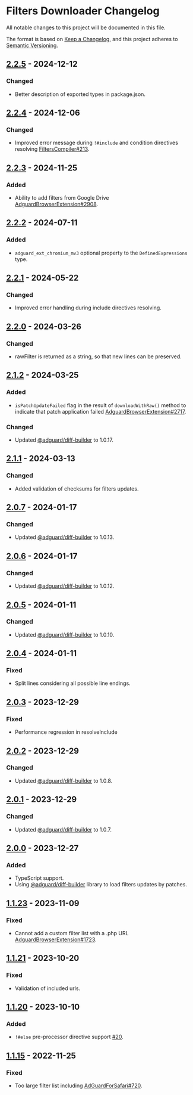 # Filters Downloader Changelog

All notable changes to this project will be documented in this file.

The format is based on [Keep a Changelog](https://keepachangelog.com/en/1.0.0/),
and this project adheres to [Semantic Versioning](https://semver.org/spec/v2.0.0.html).

## [2.2.5] - 2024-12-12

### Changed

- Better description of exported types in package.json.

[2.2.5]: https://github.com/AdguardTeam/FiltersDownloader/compare/v2.2.4...v2.2.5

## [2.2.4] - 2024-12-06

### Changed

- Improved error message during `!#include` and condition directives resolving [FiltersCompiler#213].

[2.2.4]: https://github.com/AdguardTeam/FiltersDownloader/compare/v2.2.3...v2.2.4
[FiltersCompiler#213]: https://github.com/AdguardTeam/FiltersCompiler/issues/213

## [2.2.3] - 2024-11-25

### Added

- Ability to add filters from Google Drive [AdguardBrowserExtension#2908].

[2.2.3]: https://github.com/AdguardTeam/FiltersDownloader/compare/v2.2.2...v2.2.3
[AdguardBrowserExtension#2908]: https://github.com/AdguardTeam/AdguardBrowserExtension/issues/2908

## [2.2.2] - 2024-07-11

### Added

- `adguard_ext_chromium_mv3` optional property to the `DefinedExpressions` type.

[2.2.2]: https://github.com/AdguardTeam/FiltersDownloader/compare/v2.2.1...v2.2.2

## [2.2.1] - 2024-05-22

### Changed

- Improved error handling during include directives resolving.

[2.2.1]: https://github.com/AdguardTeam/FiltersDownloader/compare/v2.2.0...v2.2.1

## [2.2.0] - 2024-03-26

### Changed

- rawFilter is returned as a string, so that new lines can be preserved.

[2.2.0]: https://github.com/AdguardTeam/FiltersDownloader/compare/v2.1.2...v2.2.0

## [2.1.2] - 2024-03-25

### Added

- `isPatchUpdateFailed` flag in the result of `downloadWithRaw()` method to indicate
  that patch application failed [AdguardBrowserExtension#2717].

### Changed

- Updated [@adguard/diff-builder] to 1.0.17.

[2.1.2]: https://github.com/AdguardTeam/FiltersDownloader/compare/v2.1.1...v2.1.2
[AdguardBrowserExtension#2717]: https://github.com/AdguardTeam/AdguardBrowserExtension/issues/2717

## [2.1.1] - 2024-03-13

### Changed

- Added validation of checksums for filters updates.

[2.1.1]: https://github.com/AdguardTeam/FiltersDownloader/compare/v2.0.7...v2.1.1

## [2.0.7] - 2024-01-17

### Changed

- Updated [@adguard/diff-builder] to 1.0.13.

[2.0.7]: https://github.com/AdguardTeam/FiltersDownloader/compare/v2.0.6...v2.0.7

## [2.0.6] - 2024-01-17

### Changed

- Updated [@adguard/diff-builder] to 1.0.12.

[2.0.6]: https://github.com/AdguardTeam/FiltersDownloader/compare/v2.0.5...v2.0.6

## [2.0.5] - 2024-01-11

### Changed

- Updated [@adguard/diff-builder] to 1.0.10.

[2.0.5]: https://github.com/AdguardTeam/FiltersDownloader/compare/v2.0.4...v2.0.5

## [2.0.4] - 2024-01-11

### Fixed

- Split lines considering all possible line endings.

[2.0.4]: https://github.com/AdguardTeam/FiltersDownloader/compare/v2.0.3...v2.0.4

## [2.0.3] - 2023-12-29

### Fixed

- Performance regression in resolveInclude

[2.0.3]: https://github.com/AdguardTeam/FiltersDownloader/compare/v2.0.2...v2.0.3

## [2.0.2] - 2023-12-29

### Changed

- Updated [@adguard/diff-builder] to 1.0.8.

[2.0.2]: https://github.com/AdguardTeam/FiltersDownloader/compare/v2.0.1...v2.0.2

## [2.0.1] - 2023-12-29

### Changed

- Updated [@adguard/diff-builder] to 1.0.7.

[2.0.1]: https://github.com/AdguardTeam/FiltersDownloader/compare/v2.0.0...v2.0.1

## [2.0.0] - 2023-12-27

### Added

- TypeScript support.
- Using [@adguard/diff-builder] library to load filters updates by patches.

[2.0.0]: https://github.com/AdguardTeam/FiltersDownloader/compare/v1.1.23...v2.0.0

## [1.1.23] - 2023-11-09

### Fixed

- Cannot add a custom filter list with a .php URL [AdguardBrowserExtension#1723].

[1.1.23]: https://github.com/AdguardTeam/FiltersDownloader/compare/v1.1.21...v1.1.23
[AdguardBrowserExtension#1723]: https://github.com/AdguardTeam/AdguardBrowserExtension/issues/1723

## [1.1.21] - 2023-10-20

### Fixed

- Validation of included urls.

[1.1.21]: https://github.com/AdguardTeam/FiltersDownloader/compare/v1.1.20...v1.1.21

## [1.1.20] - 2023-10-10

### Added

- `!#else` pre-processor directive support [#20].

[#20]: https://github.com/AdguardTeam/FiltersDownloader/issues/20
[1.1.20]: https://github.com/AdguardTeam/FiltersDownloader/compare/v1.1.15...v1.1.20

## [1.1.15] - 2022-11-25

### Fixed

- Too large filter list including [AdGuardForSafari#720](https://github.com/AdguardTeam/AdGuardForSafari/issues/720).

[1.1.15]: https://github.com/AdguardTeam/FiltersDownloader/compare/v1.1.14...v1.1.15

[@adguard/diff-builder]: https://github.com/AdguardTeam/DiffBuilder/blob/master/CHANGELOG.md
